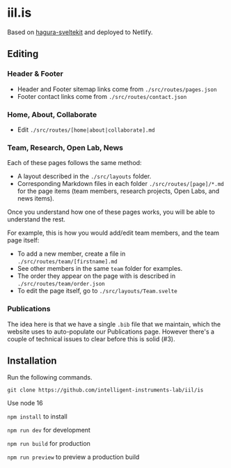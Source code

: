 # iil.is

Based on [hagura-sveltekit](https://github.com/sharu725/hagura-sveltekit) and deployed to Netlify.

## Editing

### Header & Footer

- Header and Footer sitemap links come from `./src/routes/pages.json`
- Footer contact links come from `./src/routes/contact.json`

### Home, About, Collaborate

- Edit `./src/routes/[home|about|collaborate].md`

### Team, Research, Open Lab, News

Each of these pages follows the same method:
- A layout described in the `./src/layouts` folder.
- Corresponding Markdown files in each folder `./src/routes/[page]/*.md` for the page items (team members, research projects, Open Labs, and news items).

Once you understand how one of these pages works, you will be able to understand the rest.

For example, this is how you would add/edit team members, and the team page itself:

- To add a new member, create a file in `./src/routes/team/[firstname].md`
- See other members in the same `team` folder for examples.
- The order they appear on the page with is described in `./src/routes/team/order.json`
- To edit the page itself, go to `./src/layouts/Team.svelte`

### Publications

The idea here is that we have a single `.bib` file that we maintain, which the website uses to auto-populate our Publications page. However there's a couple of technical issues to clear before this is solid (#3).

## Installation

Run the following commands.

`git clone https://github.com/intelligent-instruments-lab/iil/is`

Use node 16

`npm install` to install

`npm run dev` for development

`npm run build` for production

`npm run preview` to preview a production build
